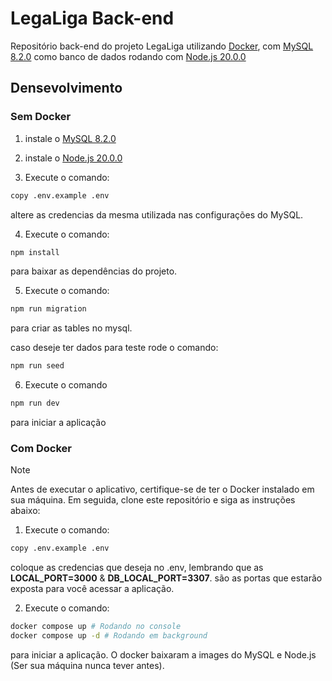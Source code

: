 # LegaLiga Back-end

Repositório back-end do projeto LegaLiga utilizando [Docker](https://www.docker.com/products/docker-desktop/), com [MySQL 8.2.0](https://dev.mysql.com/downloads/mysql/8.2.html) como banco de dados rodando com [Node.js 20.0.0](https://nodejs.org/dist/v20.0.0/)

## Densevolvimento

### Sem Docker

1. instale o [MySQL 8.2.0](https://dev.mysql.com/downloads/mysql/8.2.html)
2. instale o [Node.js 20.0.0](https://nodejs.org/dist/v20.0.0/)

3. Execute o comando:
```bash
copy .env.example .env
```
altere as credencias da mesma utilizada nas configurações do MySQL.

4. Execute o comando:
```bash
npm install
```
para baixar as dependências do projeto.

5. Execute o comando:
```bash
npm run migration
```
para criar as tables no mysql.

caso deseje ter dados para teste rode o comando:
```bash
npm run seed
```

6. Execute o comando
```bash
npm run dev
```
para iniciar a aplicação


### Com Docker
> [!NOTE]
> Antes de executar o aplicativo, certifique-se de ter o Docker instalado em sua máquina. Em seguida, clone este repositório e siga as instruções abaixo:

1. Execute o comando:
```bash
copy .env.example .env
```
coloque as credencias que deseja no .env, lembrando que as **LOCAL_PORT=3000** &
**DB_LOCAL_PORT=3307**. são as portas que estarão exposta para você acessar a aplicação.

2. Execute o comando:
```bash
docker compose up # Rodando no console
docker compose up -d # Rodando em background
```
para iniciar a aplicação.
O docker baixaram a images do MySQL e Node.js (Ser sua máquina nunca tever antes).